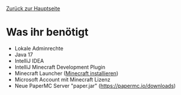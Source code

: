 [Zurück zur Hauptseite](../README.md)

# Was ihr benötigt

- Lokale Adminrechte
- Java 17
- IntelliJ IDEA
- IntelliJ Minecraft Development Plugin
- Minecraft Launcher ([Minecraft installieren](../docs/minecraftInstallAndStart.md))
- Microsoft Account mit Minecraft Lizenz
- Neue PaperMC Server "paper.jar" (https://papermc.io/downloads)
